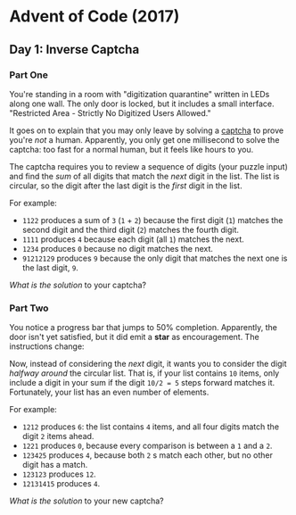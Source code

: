 # Advent of Code (2017)

## Day 1: Inverse Captcha

### Part One

You're standing in a room with "digitization quarantine" written in LEDs along
one wall.  The only door is locked, but it includes a small interface.
"Restricted Area - Strictly No Digitized Users Allowed."

It goes on to explain that you may only leave by solving a [captcha][1] to
prove you're *not* a human.  Apparently, you only get one millisecond to solve
the captcha: too fast for a normal human, but it feels like hours to you.

[1]: https://en.wikipedia.org/wiki/CAPTCHA

The captcha requires you to review a sequence of digits (your puzzle input) and
find the *sum* of all digits that match the *next* digit in the list. The list
is circular, so the digit after the last digit is the *first* digit in the
list.

For example:

- `1122` produces a sum of `3` (`1` + `2`) because the first digit (`1`)
  matches the second digit and the third digit (`2`) matches the fourth digit.
- `1111` produces `4` because each digit (all `1`) matches the next.
- `1234` produces `0` because no digit matches the next.
- `91212129` produces `9` because the only digit that matches the next one is
  the last digit, `9`.

*What is the solution* to your captcha?

### Part Two

You notice a progress bar that jumps to 50% completion.  Apparently, the door
isn't yet satisfied, but it did emit a **star** as encouragement.  The
instructions change:

Now, instead of considering the *next* digit, it wants you to consider the
digit *halfway around* the circular list.  That is, if your list contains `10`
items, only include a digit in your sum if the digit `10/2 = 5` steps forward
matches it.  Fortunately, your list has an even number of elements.

For example:

- `1212` produces `6`: the list contains `4` items, and all four digits match
  the digit `2` items ahead.
- `1221` produces `0`, because every comparison is between a `1` and a `2`.
- `123425` produces `4`, because both `2` s match each other, but no other
  digit has a match.
- `123123` produces `12`.
- `12131415` produces `4`.

*What is the solution* to your new captcha?

